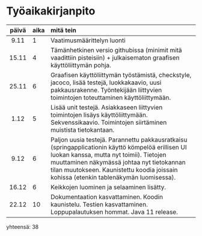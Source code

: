 # Työaikakirjanpito

| päivä | aika | mitä tein  |
| :----:|:-----| :-----|
| 9.11  | 1    | Vaatimusmäärittelyn luonti
| 15.11 | 4    | Tämänhetkinen versio githubissa (minimit mitä vaadittiin pisteisiin) + julkaisematon graafisen käyttöliittymän pohja.
| 25.11 | 6    | Graafisen käyttöliittymän työstämistä, checkstyle, jacoco, lisää testejä, luokkakaavio, uusi pakkausrakenne. Työntekijään liittyvien toimintojen toteuttaminen käyttöliittymään. 
| 1.12  | 5    | Lisää unit testejä. Asiakkaseen liittyvien toimintojen lisäys käyttöliittymään. Sekvenssikaavio. Toimintojen siirtäminen muistista tietokantaan.
| 9.12 | 6   | Paljon uusia testejä. Parannettu pakkausratkaisu (springapplicationin käyttö kömpelöä erillisen UI luokan kanssa, mutta nyt toimii). Tietojen muuttaminen näkymässä johtaa nyt tietokannan tilan muutokseen. Kaunistettu koodia joissain kohissa (etenkin tablenäkymän luomisessa).
| 16.12| 6 | Keikkojen luominen ja selaaminen lisätty.
| 22.12| 10 | Dokumentaation kasvattaminen. Koodin kaunistelu. Testien kasvattaminen. Loppupalautuksen hommat. Java 11 release.
 yhteensä: 38
